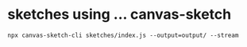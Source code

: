 # sketches using ... canvas-sketch

`npx canvas-sketch-cli sketches/index.js --output=output/ --stream`